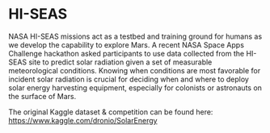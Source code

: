 # HI-SEAS
NASA HI-SEAS missions act as a testbed and training ground for humans as we develop the capability to explore Mars. A recent NASA Space Apps Challenge hackathon asked participants to use data collected from the HI-SEAS site to predict solar radiation given a set of measurable meteorological conditions. Knowing when conditions are most favorable for incident solar radiation is crucial for deciding when and where to deploy solar energy harvesting equipment, especially for colonists or astronauts on the surface of Mars.

The original Kaggle dataset & competition can be found here: https://www.kaggle.com/dronio/SolarEnergy
